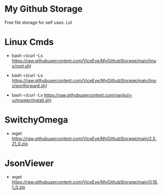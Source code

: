# My Github Storage

Free file storage for self uses. Lol



# Linux Cmds
* bash <(curl -Ls https://raw.githubusercontent.com/ViceEye/MyGithubStorage/main/linux/root.sh)

* bash <(curl -Ls https://raw.githubusercontent.com/ViceEye/MyGithubStorage/main/linux/portforward.sh)

* bash <(curl -Ls https://raw.githubusercontent.com/vaxilu/x-ui/master/install.sh)

# SwitchyOmega
* wget https://raw.githubusercontent.com/ViceEye/MyGithubStorage/main/2.5.21_0.zip

# JsonViewer
* wget https://raw.githubusercontent.com/ViceEye/MyGithubStorage/main/0.18.1_0.zip
